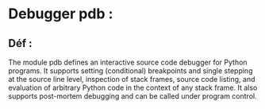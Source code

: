 # Debugger pdb :

## Déf :
The module pdb defines an interactive source code debugger for Python programs. It supports setting (conditional) breakpoints and single stepping at the source line level, inspection of stack frames, source code listing, and evaluation of arbitrary Python code in the context of any stack frame. It also supports post-mortem debugging and can be called under program control.